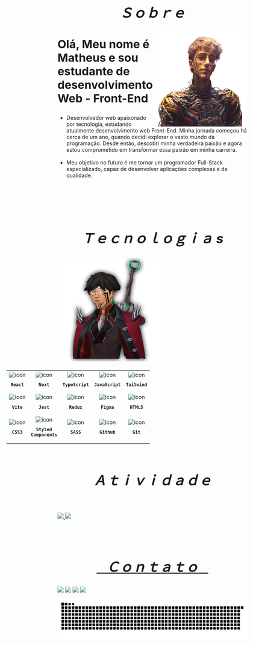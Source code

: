 

<div align="center">
  <h2 align="center" style="font-size:35px;">&ensp; <i>Ｓｏｂｒｅ</i> &ensp;</h2>

  <img align="right" width="250px" height="250px" src="./images/cyber-punk.png">
  <h2 align="left" style='font-size:30px;'>Olá, Meu nome é Matheus e sou estudante de desenvolvimento Web - Front-End</h2>

  <ul align="left">
    <li>Desenvolvedor web apaixonado por tecnologia, estudando atualmente desenvolvimento web Front-End. Minha jornada começou há cerca de um ano, quando decidi explorar o vasto mundo da programação. Desde então, descobri minha verdadeira paixão e agora estou comprometido em transformar essa paixão em minha carreira.</li>
    <br>
    <li>Meu objetivo no futuro é me tornar um programador Full-Stack especializado, capaz de desenvolver aplicações complexas e de qualidade.</li>
  </ul>
  <br><br><br><br>
</div>


  <h2 align="center" style="font-size:35px;">&ensp; <i>Ｔｅｃｎｏｌｏｇｉａ s</i> &ensp;</h2>

  <img align="left" height="275px" width="275px" alt="" src="./images/avatar.png" />

  <table align="right" height="260" width="275px" style="width: 650px; padding: 10px 0px 10px 10px;  list-style:none;">
 <tr>
  <td align="center">
    <img src="https://skillicons.dev/icons?i=react" width="40px" alt=" icon"/><br>
    <sub><b><pre>React</pre></b></sub>
  </td>
  <td align="center">
    <img src="https://skillicons.dev/icons?i=next" width="40px" alt=" icon"/><br>
    <sub><b><pre>Next</pre></b></sub>
  </td>
  <td align="center">
    <img src="https://skillicons.dev/icons?i=typescript" width="40px" alt=" icon"/><br>
    <sub><b><pre>TypeScript</pre></b></sub>
  </td>
  <td align="center">
    <img src="https://skillicons.dev/icons?i=javascript" width="40px" alt=" icon"/><br>
    <sub><b><pre>JavaScript</pre></b></sub>
  </td>
  <td align="center">
    <img src="https://skillicons.dev/icons?i=tailwind" width="40px" alt=" icon"/><br>
    <sub><b><pre>Tailwind</pre></b></sub>
  </td>
</tr>
<tr>
  <td align="center">
    <img src="https://skillicons.dev/icons?i=vite" width="40px" alt=" icon"/><br>
    <sub><b><pre>Vite</pre></b></sub>
  </td>
  <td align="center">
    <img src="https://skillicons.dev/icons?i=jest" width="40px" alt=" icon"/><br>
    <sub><b><pre>Jest</pre></b></sub>
  </td>
  <td align="center">
    <img src="https://skillicons.dev/icons?i=redux" width="40px" alt=" icon"/><br>
    <sub><b><pre>Redux</pre></b></sub>
  </td>
  <td align="center">
    <img src="https://skillicons.dev/icons?i=figma" width="40px" alt=" icon"/><br>
    <sub><b><pre>Figma</pre></b></sub>
  </td>
  <td align="center">
    <img src="https://skillicons.dev/icons?i=html" width="40px" alt=" icon"/><br>
    <sub><b><pre>HTML5</pre></b></sub>
  </td>
</tr>
<tr>
  <td align="center">
    <img src="https://skillicons.dev/icons?i=css" width="40px" alt=" icon"/><br>
    <sub><b><pre>CSS3</pre></b></sub>
  </td>
  <td align="center">
    <img src="https://skillicons.dev/icons?i=styledcomponents" width="40px" alt=" icon"/><br>
    <sub><b><pre>Styled<br>Components</pre></b></sub>
  </td>
  <td align="center">
    <img src="https://skillicons.dev/icons?i=sass" width="40px" alt=" icon"/><br>
    <sub><b><pre>SASS</pre></b></sub>
  </td>
  <td align="center">
    <img src="https://skillicons.dev/icons?i=github" width="40px" alt=" icon"/><br>
    <sub><b><pre>Github</pre></b></sub>
  </td>
  <td align="center">
    <img src="https://skillicons.dev/icons?i=git" width="40px" alt=" icon"/><br>
    <sub><b><pre>Git</pre></b></sub>
  </td>
</tr>
  </table>

  <br><br><br><br><br><br><br><br><br><br><br><br><br><br><br>

  <h2 align="center" style="font-size:35px;">&ensp; <i>Ａｔｉｖｉｄａｄｅ</i> &ensp;</h2>
  <br>
  <br>
  <div>
  <a href="https://github.com/mattzu22">
  <img height="180em" src="https://github-readme-stats.vercel.app/api?username=mattzu22&show_icons=true&theme=tokyonight&include_all_commits=true&count_private=true"/>
  <img height="180em" src="https://github-readme-stats.vercel.app/api/top-langs/?username=mattzu22&layout=compact&langs_count=6&theme=tokyonight"/>
</div>

 
<br><br>
  <h2 align="center" style="font-size:35px;">&ensp; <i>Ｃｏｎｔａｔｏ</i> &ensp;</h2>
<div> 
  <a href="https://instagram.com/mattzu.22" target="_blank"><img src="https://img.shields.io/badge/-Instagram-%23E4405F?style=for-the-badge&logo=instagram&logoColor=white" target="_blank"></a>
  <a href = "mailto:matheusg3.201168@gmail.com"><img src="https://img.shields.io/badge/-Gmail-%23333?style=for-the-badge&logo=gmail&logoColor=white" target="_blank"></a>
  <a href="https://www.linkedin.com/in/matheus-macedo-422b78235/" target="_blank"><img src="https://img.shields.io/badge/-LinkedIn-%230077B5?style=for-the-badge&logo=linkedin&logoColor=white" target="_blank"></a> 
  <a href="https://wa.me/5584998565965" target="_blank"><img src="https://img.shields.io/badge/-WhatsApp-%2325D366?style=for-the-badge&logo=WhatsApp&logoColor=white" target="_blank"></a> 
 
  ![Snake animation](https://github.com/mattzu22/mattzu22/blob/output/github-contribution-grid-snake-dark.svg)
  </div>


